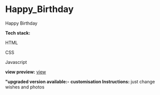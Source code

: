 # Happy_Birthday
Happy Birthday

**Tech stack:** 

HTML

CSS

Javascript 

**view preview:**
[view](https://happybirthdaytrishka.verce.app)

**"upgraded version available:-**
**customisation Instructions:**
just change wishes and photos 